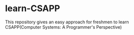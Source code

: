 # learn-CSAPP
This repository gives an easy approach for freshmen to learn CSAPP(Computer Systems: A Programmer's Perspective)
